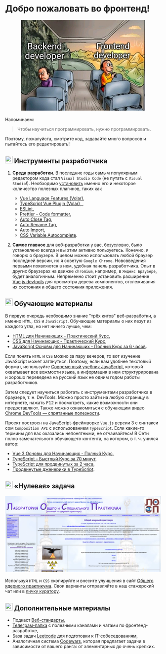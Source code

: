 # Добро пожаловать во фронтенд!
<img src="front_back_meme.jpg" width="400" style="display: block; margin: 20px auto;">

Напоминаем:

> Чтобы научиться программировать, нужно программировать.

Поэтому, пожалуйста, смотрите код, задавайте много вопросов и пытайтесь его редактировать!

## <img src="https://api.iconify.design/vscode-icons:file-type-vscode.svg" width="24" height="24"> Инструменты разработчика

1. **Среда разработки**.
   В последние годы самым популярным редактором кода стал `Visual Studio Code` (не путать с `Visual Studio`!). Необходимо [установить](https://code.visualstudio.com/download) именно его и некоторое количество полезных плагинов, таких как

    - [Vue Language Features (Volar)](https://marketplace.visualstudio.com/items?itemName=Vue.volar),
    - [TypeScript Vue Plugin (Volar),
      ](https://marketplace.visualstudio.com/items?itemName=Vue.vscode-typescript-vue-plugin),
    - [ESLint](https://marketplace.visualstudio.com/items?itemName=dbaeumer.vscode-eslint),
    - [Prettier - Code formatter](https://marketplace.visualstudio.com/items?itemName=esbenp.prettier-vscode),
    - [Auto Close Tag](https://marketplace.visualstudio.com/items?itemName=formulahendry.auto-close-tag),
    - [Auto Rename Tag](https://marketplace.visualstudio.com/items?itemName=formulahendry.auto-rename-tag),
    - [Auto Import](https://marketplace.visualstudio.com/items?itemName=steoates.autoimport),
    - [CSS Variable Autocomplete](https://marketplace.visualstudio.com/items?itemName=vunguyentuan.vscode-css-variables).

2. **Самое главное** для веб-разработки у вас, безусловно, было установлено всегда и вы этим активно пользуетесь. Конечно, я говорю о браузере. В целом можно использовать любой браузер последней версии, но я советую `Google Chrome`. Нововведения первыми появляются в нем, удобная панель разработчика. Опыт в других браузерах на движке `chromium`, например, в `Яндекс Браузере`, будет аналогичным. Непременно стоит установить расширение [Vue.js devtools](https://chrome.google.com/webstore/detail/vuejs-devtools/ljjemllljcmogpfapbkkighbhhppjdbg) для просмотра дерева компонентов, отслеживания их состояния и общего состояния приложения.

## <img src="https://api.iconify.design/fxemoji:books.svg" width="24" height="24"> Обучающие материалы

В первую очередь необходимо знание "трёх китов" веб-разработки, а именно `HTML`, `CSS` и `JavaScript`. Обучающие материалы о них лезут из каждого угла, но нет ничего лучше, чем:

-   [HTML для Начинающих - Практический Курс](https://www.youtube.com/watch?v=DOEtVdkKwcU),
-   [CSS для Начинающих - Практический Курс](https://www.youtube.com/watch?v=SpCUuyZZTp8),
-   [JavaScript Основы для Начинающих - Полный Курс за 6 часов](https://www.youtube.com/watch?v=Bluxbh9CaQ0).

Если понять `HTML` и `CSS` можно за пару вечеров, то вот изучение JavaScript может затянуться. Поэтому, если вам удобнее текстовый формат, используйте [Современный учебник JavaScript](https://learn.javascript.ru/), который охватывает все вожмости языка, а информация в нем структурирована и хорошо переведена на русский язык не одним годом работы разработчиков.

Затем следует научиться работать с инструментами разработчика в браузере, т. н. DevTools. Можно просто зайти на любую страницу в интернете, нажать <kbd>F12</kbd> и посмотреть, какие возможности они предоставляют. Также можно ознакомиться с обучающим видео [Chrome DevTools — спрятанные полезности](https://www.youtube.com/watch?v=70XMVfGv2Q0).

Проект построен на JavaScript-фреймворке `Vue.js` версии 3 с синтакси                                                                       сом `Composition API` с использованием `TypeScript`. Если какие-то термины для вас оказались непонятными, не отчаивайтесь! В Сети полно замечательного обучающего контента, на котором, в т. ч. учился автор:

-   [Vue 3 Основы для Начинающих - Полный Курс](https://www.youtube.com/watch?v=p059z-0JTFg),
-   [TypeScript - Быстрый Курс за 70 минут](https://www.youtube.com/watch?v=nyIpDs2DJ_c),
-   [TypeScript для продвинутых за 2 часа](https://www.youtube.com/watch?v=7NU6K4170As),
-   [Продвинутые дженерики в TypeScript](https://www.youtube.com/watch?v=YDTZpQrBXjc).

## <img src="https://api.iconify.design/tabler:brand-among-us.svg" width="24" height="24">  «Нулевая» задача
<img src="Общеяд.png" width="700" style="display: block; margin: 20px auto;">

Используя `HTML` и `CSS` cкопируйте и внесите улучшения в сайт [Общего ядерного практикума](http://prac-gw.sinp.msu.ru/nup.php). Свои варианты отправляйте в наш стажерский чат или в [личку куратору](https://t.me/physphile).

## <img src="https://api.iconify.design/icon-park:file-addition.svg" width="24" height="24"> Дополнительные материалы
- Подкаст [Веб-стандарты](https://web-standards.ru/podcast/),
- [Телеграм-папка](https://t.me/addlist/C59p8vMFR205NTMy) с полезными каналами и чатами по фронтенд-разработке,
- База задач [Leetcode](https://leetcode.com/problemset/all/) для подготовки к IT-собеседованиям,
- Аналогичная система [Codewars](https://www.codewars.com/dashboard), которая предлагает задачи в зависимости от вашего ранга: от элементарных до очень крепких.
